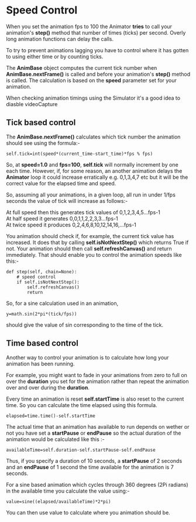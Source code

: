 # Speed Control

When you set the animation fps to 100 the Animator **tries** to call your animation's **step()** method that number of 
times (ticks) per second. Overly long animation functions can delay the calls.

To try to prevent animations lagging you have to control where it has gotten to using either time or by counting 
ticks.

The **AnimBase** object computes the current tick number when **AnimBase.nextFrame()** is called and before your animation's 
 **step()** method is called. The calculation is based on the **speed** parameter set for your animation.

When checking animation timings using the Simulator it's a good idea to diasble videoCapture

## Tick based control
 
The **AnimBase.nextFrame()** calculates which tick number the animation should see using the formula:-

    self.tick=int(speed*(current_time-start_time)*fps % fps)  

So, at **speed=1.0** and **fps=100**, **self.tick** will normally increment by one each time. However, if, for some 
reason, an another animation delays the **Animator** loop it could increase erratically e.g. 0,1,3,4,7 etc but it 
will be the correct value for the elapsed time and speed.

So, assuming all your animations, in a given loop, all run in under 1/fps seconds the value of tick will increase as 
follows:-

At full speed then this generates tick values of 0,1,2,3,4,5...fps-1  
At half speed it generates 0,0,1,1,2,2,3,3...fps-1  
At twice speed it produces 0,2,4,6,8,10,12,14,16,...fps-1  

You animation should check if, for example, the current tick value has increased. It does that by calling 
**self.isNotNextStep()** which returns True if not. Your animation should then call **self.refreshCanvas()** and return 
immediately. That should enable you to control the animation speeds like this:-

    def step(self, chain=None):
        # speed control  
        if self.isNotNextStep():  
            self.refreshCanvas()
            return

So, for a sine calculation used in an animation, 

    y=math.sin(2*pi*(tick/fps))

should give the value of sin corresponding to the time of the tick.

## Time based control

Another way to control your animation is to calculate how long your animation has been running. 

For example, you might want to fade in your animations from zero to full on over the **duration** you set for the 
animation rather than repeat the animation over and over during the **duration**.

Every time an animation is reset **self.startTime** is also reset to the current time. So you can calculate the time 
elapsed using this formula.

    elapsed=time.time()-self.startTime

The actual time that an animation has available to run depends on wether or not you have set a **startPause** or 
**endPause** so the actual duration of the animation would be calculated like this :-

    availableTime=self.duration-self.startPause-self.endPause

Thus, if you specify a duration of 10 seconds, a **startPause** of 2 seconds and an **endPause** of 1 second the time 
available for the animation is 7 seconds.
    
For a sine based animation which cycles through 360 degrees (2Pi radians) in the available time you calculate the value 
using:-

    value=sine((elapsed/availableTime)*2*pi)    
    
You can then use value to calculate where you animation should be.